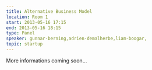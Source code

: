 ```yaml
---
title: Alternative Business Model
location: Room 1
start: 2013-05-16 17:15
end: 2013-05-16 18:15
type: Panel
speaker: gunnar-berning,adrien-demalherbe,liam-boogar, 
topic: startup
---
```


More informations coming soon...